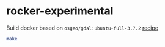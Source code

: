 # rocker-experimental


Build docker based on `osgeo/gdal:ubuntu-full-3.7.2` [recipe](https://github.com/OSGeo/gdal/tree/master/docker/ubuntu-full)

```bash
make
```

